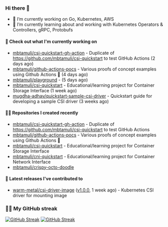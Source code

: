 ### Hi there 👋

- 🔭 I’m currently working on Go, Kubernetes, AWS
- 🌱 I’m currently learning about and working with Kubernetes Operators & Controllers, gRPC, Protobufs

#### 👷 Check out what I'm currently working on

- [mbtamuli/csi-quickstart-gh-action](https://github.com/mbtamuli/csi-quickstart-gh-action) - Duplicate of https://github.com/mbtamuli/csi-quickstart to test GitHub Actions (2 days ago)
- [mbtamuli/github-actions-pocs](https://github.com/mbtamuli/github-actions-pocs) - Various proofs of concept examples using Github Actions 🤖 (4 days ago)
- [mbtamuli/playground](https://github.com/mbtamuli/playground) -  (5 days ago)
- [mbtamuli/csi-quickstart](https://github.com/mbtamuli/csi-quickstart) - Educational/learning project for Container Storage Interface (1 week ago)
- [mugdha-adhav/quickstart-sample-csi-driver](https://github.com/mugdha-adhav/quickstart-sample-csi-driver) - Quickstart guide for developing a sample CSI driver (3 weeks ago)

#### 👨‍💻 Repositories I created recently

- [mbtamuli/csi-quickstart-gh-action](https://github.com/mbtamuli/csi-quickstart-gh-action) - Duplicate of https://github.com/mbtamuli/csi-quickstart to test GitHub Actions
- [mbtamuli/github-actions-pocs](https://github.com/mbtamuli/github-actions-pocs) - Various proofs of concept examples using Github Actions 🤖
- [mbtamuli/csi-quickstart](https://github.com/mbtamuli/csi-quickstart) - Educational/learning project for Container Storage Interface
- [mbtamuli/cni-quickstart](https://github.com/mbtamuli/cni-quickstart) - Educational/learning project for Container Network Interface
- [mbtamuli/crispy-octo-doodle](https://github.com/mbtamuli/crispy-octo-doodle)

#### 🚀 Latest releases I've contributed to

- [warm-metal/csi-driver-image](https://github.com/warm-metal/csi-driver-image) ([v1.0.0](https://github.com/warm-metal/csi-driver-image/releases/tag/v1.0.0), 1 week ago) - Kubernetes CSI driver for mounting image

### 🏃🏻 My GitHub streak
[![GitHub Streak](https://github-readme-streak-stats-mbtamuli-projects.vercel.app?user=mbtamuli&theme=github-dark-dimmed&mode=weekly#gh-dark-mode-only)](https://github.com/mbtamuli#gh-dark-mode-only)
[![GitHub Streak](https://github-readme-streak-stats-mbtamuli-projects.vercel.app?user=mbtamuli&theme=transparent&mode=weekly#gh-light-mode-only)](https://github.com/mbtamuli#gh-light-mode-only)
